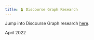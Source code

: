 ```yaml
---
title: 🪴 Discourse Graph Research
---
```


Jump into Discourse Graph research [here](https://balos.github.io/quartz/Start-here).


April 2022
